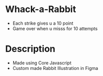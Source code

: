 # Whack-a-Rabbit

* Each strike gives u a 10 point
* Game over when u misss for 10 attempts

# Description
* Made using Core Javascript
* Custom made Rabbit Illustration in Figma
